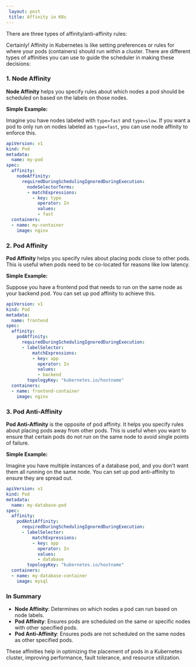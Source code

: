 ```yaml
---
 layout: post
 title: Affinity in K8s
---
```




There are three types of affinity/anti-affinity rules:

Certainly! Affinity in Kubernetes is like setting preferences or rules for where your pods (containers) should run within a cluster. There are different types of affinities you can use to guide the scheduler in making these decisions:

### 1. Node Affinity

**Node Affinity** helps you specify rules about which nodes a pod should be scheduled on based on the labels on those nodes.

**Simple Example:**

Imagine you have nodes labeled with `type=fast` and `type=slow`. If you want a pod to only run on nodes labeled as `type=fast`, you can use node affinity to enforce this.

```yaml
apiVersion: v1
kind: Pod
metadata:
  name: my-pod
spec:
  affinity:
    nodeAffinity:
      requiredDuringSchedulingIgnoredDuringExecution:
        nodeSelectorTerms:
        - matchExpressions:
          - key: type
            operator: In
            values:
            - fast
  containers:
  - name: my-container
    image: nginx
```

### 2. Pod Affinity

**Pod Affinity** helps you specify rules about placing pods close to other pods. This is useful when pods need to be co-located for reasons like low latency.

**Simple Example:**

Suppose you have a frontend pod that needs to run on the same node as your backend pod. You can set up pod affinity to achieve this.

```yaml
apiVersion: v1
kind: Pod
metadata:
  name: frontend
spec:
  affinity:
    podAffinity:
      requiredDuringSchedulingIgnoredDuringExecution:
      - labelSelector:
          matchExpressions:
          - key: app
            operator: In
            values:
            - backend
        topologyKey: "kubernetes.io/hostname"
  containers:
  - name: frontend-container
    image: nginx
```

### 3. Pod Anti-Affinity

**Pod Anti-Affinity** is the opposite of pod affinity. It helps you specify rules about placing pods away from other pods. This is useful when you want to ensure that certain pods do not run on the same node to avoid single points of failure.

**Simple Example:**

Imagine you have multiple instances of a database pod, and you don't want them all running on the same node. You can set up pod anti-affinity to ensure they are spread out.

```yaml
apiVersion: v1
kind: Pod
metadata:
  name: my-database-pod
spec:
  affinity:
    podAntiAffinity:
      requiredDuringSchedulingIgnoredDuringExecution:
      - labelSelector:
          matchExpressions:
          - key: app
            operator: In
            values:
            - database
        topologyKey: "kubernetes.io/hostname"
  containers:
  - name: my-database-container
    image: mysql
```

### In Summary

- **Node Affinity**: Determines on which nodes a pod can run based on node labels.
- **Pod Affinity**: Ensures pods are scheduled on the same or specific nodes with other specified pods.
- **Pod Anti-Affinity**: Ensures pods are not scheduled on the same nodes as other specified pods.

These affinities help in optimizing the placement of pods in a Kubernetes cluster, improving performance, fault tolerance, and resource utilization.